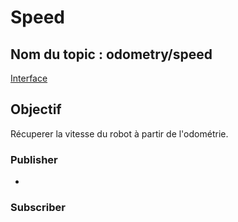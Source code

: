 ﻿# Speed

## Nom du topic : **odometry/speed**
[Interface](OdometrySpeed-Topic-Interface.md)

## Objectif
Récuperer la vitesse du robot à partir de l'odométrie.

### Publisher
- [](PCB-Odo-Interface-Node.md)

### Subscriber
